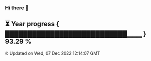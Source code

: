 ### Hi there 👋
⏳ Year progress { ███████████████████████████▁▁▁ } 93.29 %
---
⏰ Updated on Wed, 07 Dec 2022 12:14:07 GMT

